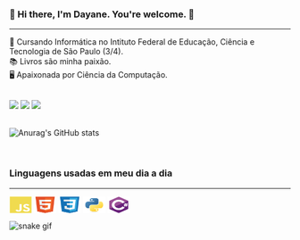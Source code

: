 ### 💜 Hi there, I'm Dayane. You're welcome. 💜
 ---------------------------------------------------

 🏫  Cursando Informática no Intituto Federal de Educação, Ciência e Tecnologia de São Paulo (3/4). <br>
 📚  Livros são minha paixão. <br>
 🖥️  Apaixonada por Ciência da Computação.
 
 <br>
 
<div> 
  <a href="https://www.instagram.com/daymutiz/" target="_blank"><img src="https://img.shields.io/badge/-Instagram-%23E4405F?style=for-the-badge&logo=instagram&logoColor=white" target="_blank"></a> 
  <a href = "mailto:dayanematias640@gmail.com"><img src="https://img.shields.io/badge/-Gmail-%23333?style=for-the-badge&logo=gmail&logoColor=white" target="_blank"></a>
  <a href="https://www.linkedin.com/in/dayane-matias-14a725265/" target="_blank"><img src="https://img.shields.io/badge/-LinkedIn-%230077B5?style=for-the-badge&logo=linkedin&logoColor=white" target="_blank"></a> 
</div>

 <br>
 
  ![Anurag's GitHub stats](https://github-readme-stats.vercel.app/api?username=Daysmthii&show_icons=true&theme=radical)

<br>
  
 ### Linguagens usadas em meu dia a dia
-----------------------------------------------------------
<div style="display: inline_block">
  <img align="center" alt="Rafa-Js" height="30" width="40" src="https://raw.githubusercontent.com/devicons/devicon/master/icons/javascript/javascript-plain.svg">
  <img align="center" alt="Rafa-HTML" height="30" width="40" src="https://raw.githubusercontent.com/devicons/devicon/master/icons/html5/html5-original.svg">
  <img align="center" alt="Rafa-CSS" height="30" width="40" src="https://raw.githubusercontent.com/devicons/devicon/master/icons/css3/css3-original.svg">
  <img align="center" alt="Rafa-Python" height="30" width="40" src="https://raw.githubusercontent.com/devicons/devicon/master/icons/python/python-original.svg">
  <img align="center" alt="Rafa-Csharp" height="30" width="40" src="https://raw.githubusercontent.com/devicons/devicon/master/icons/csharp/csharp-original.svg">
</div>

![snake gif](https://github.com/Daysmthii/Daysmthii/blob/output/github-contribution-grid-snake.svg)


